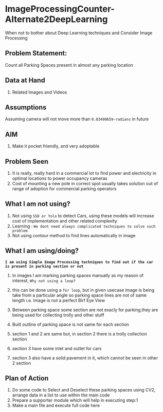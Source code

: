 # ImageProcessingCounter-Alternate2DeepLearning
When not to bother about Deep Learning techniques and Consider Image Processing


## Problem Statement:
Count all Parking Spaces present in almost any parking location

## Data at Hand
1. Related Images and Videos

## Assumptions 
Assuming camera will not move more than `0.03490659-radians` in future

## AIM
1. Make it pocket friendly,  and very adoptable

## Problem Seen
1. It is really, really hard in a commercial lot to find power and electricity in optimal locations to power occupancy cameras
2. Cost of mounting a new pole in correct spot usually takes solution out of range of adoption for commercial parking operators

## What I am not using?
1. Not using `SSD or Yolo` to detect Cars, using these models will increase cost of implementation and other related complexity 
2. Learning : `We dont need always complicated techniques to solve such problem`  
3. Not using contour method to find lines automatically in image

## What I am using/doing?
**`I am using Simple Image Processing techniques to find out if the car is present in parking section or not`**

1. In images I am marking parking spaces manually as my reason of interest, `Why not using a loop?`
  
2. this can be done using a `for loop`, but in given usecase image is being take from a particular angle so parking space lines are not of same length i.e. Image is not a perfect Birf Eye View
3. Between parking space some section are not exacly for parking,they are being used for collecting trolly and other stuff
4. Built outline of parking space is not same for each section
5. section 1 and 2 are same but, in section 2 there is a trolly collection section
6. section 3 have some inlet and outlet for cars
7. section 3 also have a solid pavement in it, which cannot be seen in other 2 section

## Plan of Action
1. Do some code to Select and Deselect these parking spaces using CV2, arrange data in a list to use within the main code 
2. Prepare a supporter module which will help in executing step:1
3. Make a main file and execute full code here



  
  
